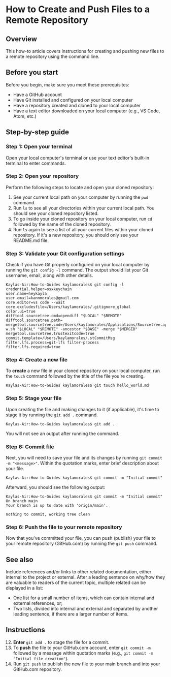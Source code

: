 # How to Create and Push Files to a Remote Repository

## Overview

This how-to article covers instructions for creating and pushing new files to a remote repository using the command line.

## Before you start

Before you begin, make sure you meet these prerequisites:

- Have a GitHub account
- Have Git installed and configured on your local computer
- Have a repository created and cloned to your local computer
- Have a text editor downloaded on your local computer (e.g., VS Code, Atom, etc.)

## Step-by-step guide

### Step 1: Open your terminal

Open your local computer's terminal or use your text editor's built-in terminal to enter commands.

### Step 2: Open your repository

Perform the following steps to locate and open your cloned repository:

1. See your current local path on your computer by running the `pwd` command.
2. Run `ls` to see all your directories within your current local path. You should see your cloned repository listed.
3. To go inside your cloned repository on your local computer, run `cd` followed by the name of the cloned repository.
4. Run `ls` again to see a list of all your current files within your cloned repository. If it's a new repository, you should only see your README.md file.

### Step 3: Validate your Git configuration settings

Check if you have Git properly configured on your local computer by running the `git config -l` command. The output should list your Git username, email, along with other details.

```
Kaylas-Air:How-to-Guides kaylamorales$ git config -l
credential.helper=osxkeychain
user.name=heykayla
user.email=kannmorales@gmail.com
core.editor=vs code --wait
core.excludesfile=/Users/kaylamorales/.gitignore_global
color.ui=true
difftool.sourcetree.cmd=opendiff "$LOCAL" "$REMOTE"
difftool.sourcetree.path=
mergetool.sourcetree.cmd=/Users/kaylamorales/Applications/Sourcetree.app/Contents/Resources/opendiff-w.sh "$LOCAL" "$REMOTE" -ancestor "$BASE" -merge "$MERGED"
mergetool.sourcetree.trustexitcode=true
commit.template=/Users/kaylamorales/.stCommitMsg
filter.lfs.process=git-lfs filter-process
filter.lfs.required=true
```

### Step 4: Create a new file

To **create** a new file in your cloned repository on your local computer, run the `touch` command followed by the title of the file you're creating.

```
Kaylas-Air:How-to-Guides kaylamorales$ git touch hello_world.md
```

### Step 5: Stage your file

Upon creating the file and making changes to it (if applicable), it's time to stage it by running the `git add .` command.

```
Kaylas-Air:How-to-Guides kaylamorales$ git add .
```

You will not see an output after running the command.

### Step 6: Commit file

Next, you will need to save your file and its changes by running `git commit -m "<message>"`. Within the quotation marks, enter brief description about your file.

```
Kaylas-Air:How-to-Guides kaylamorales$ git commit -m "Initial commit"
```

Afterward, you should see the following output:

```
Kaylas-Air:How-to-Guides kaylamorales$ git commit -m "Initial commit"
On branch main
Your branch is up to date with 'origin/main'.

nothing to commit, working tree clean
```

### Step 6: Push the file to your remote repository

Now that you've committed your file, you can push (publish) your file to your remote repository (GitHub.com) by running the `git push` command.

## See also

Include references and/or links to other related documentation, either internal to the project or external.
After a leading sentence on why/how they are valuable to readers of the current topic, multiple related can be displayed in a list:

- One list for a small number of items, which can contain internal and external references, or;
- Two lists, divided into internal and external and separated by another leading sentence, if there are a larger number of items.

## Instructions

12. **Enter** `git add .` to stage the file for a commit.
13. To **push** the file to your GitHub.com account, enter `git commit -m` followed by a message within quotation marks (e.g., `git commit -m "Initial file creation"`).
14. Run `git push` to publish the new file to your main branch and into your GitHub.com repository.
